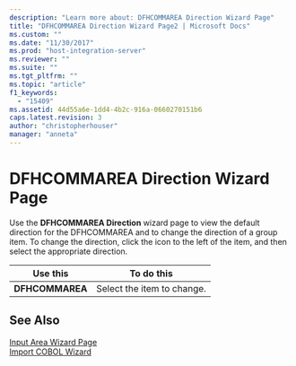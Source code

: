 ```yaml
---
description: "Learn more about: DFHCOMMAREA Direction Wizard Page"
title: "DFHCOMMAREA Direction Wizard Page2 | Microsoft Docs"
ms.custom: ""
ms.date: "11/30/2017"
ms.prod: "host-integration-server"
ms.reviewer: ""
ms.suite: ""
ms.tgt_pltfrm: ""
ms.topic: "article"
f1_keywords: 
  - "15409"
ms.assetid: 44d55a6e-1dd4-4b2c-916a-0660270151b6
caps.latest.revision: 3
author: "christopherhouser"
manager: "anneta"
---
```

# DFHCOMMAREA Direction Wizard Page
Use the **DFHCOMMAREA Direction** wizard page to view the default direction for the DFHCOMMAREA and to change the direction of a group item. To change the direction, click the icon to the left of the item, and then select the appropriate direction.  
  
|Use this|To do this|  
|--------------|----------------|  
|**DFHCOMMAREA**|Select the item to change.|  
  
## See Also  
 [Input Area Wizard Page](../core/input-area-wizard-page1.md)   
 [Import COBOL Wizard](../core/import-cobol-wizard2.md)
